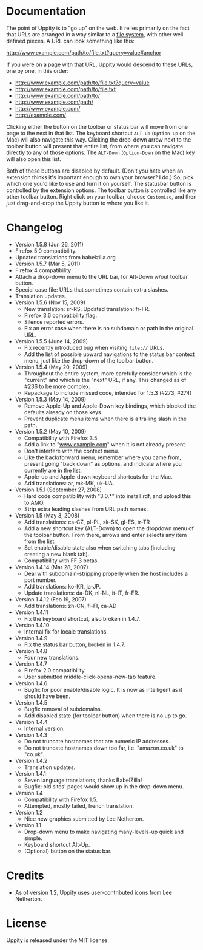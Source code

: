 # Documentation

The point of Uppity is to "go up" on the web.
It relies primarily on the fact that URLs are arranged in a way similar to a [file system](http://en.wikipedia.org/wiki/File_system), with other well defined pieces.
A URL can look something like this:

 http://www.example.com/path/to/file.txt?query=value#anchor

If you were on a page with that URL, Uppity would descend to these URLs, one by one, in this order:

 * http://www.example.com/path/to/file.txt?query=value
 * http://www.example.com/path/to/file.txt
 * http://www.example.com/path/to/
 * http://www.example.com/path/
 * http://www.example.com/
 * http://example.com/

Clicking either the button on the toolbar or status bar will move from one page to the next in that list.
The keyboard shortcut `ALT-Up` (`Option-Up` on the Mac) will also navigate this way.
Clicking the drop-down arrow next to the toolbar button will present that entire list, from where you can navigate directly to any of those options.  The `ALT-Down` (`Option-Down` on the Mac) key will also open this list.

Both of these buttons are disabled by default.
(Don't you hate when an extension thinks it's important enough to own your browser?  I do.)
So, pick which one you'd like to use and turn it on yourself.
The statusbar button is controlled by the extension options.
The toolbar button is controlled like any other toolbar button.
Right click on your toolbar, choose `Customize`, and then just drag-and-drop the Uppity button to where you like it.

# Changelog

 * Version 1.5.8 (Jun 26, 2011)
  * Firefox 5.0 compatibility.
  * Updated translations from babelzilla.org.
 * Version 1.5.7 (Mar 5, 2011)
  * Firefox 4 compatibility
  * Attach a drop-down menu to the URL bar, for Alt-Down w/out toolbar button.
  * Special case file: URLs that sometimes contain extra slashes.
  * Translation updates.
 * Version 1.5.6 (Nov 15, 2009)
   * New translation: sr-RS.  Updated translation: fr-FR.
   * Firefox 3.6 compatibility flag.
   * Silence reported errors.
   * Fix an error case when there is no subdomain or path in the original URL.
 * Version 1.5.5 (June 14, 2009)
   * Fix recently introduced bug when visiting `file://` URLs. 
   * Add the list of possible upward navigations to the status bar context menu, just like the drop-down of the toolbar button.
 * Version 1.5.4 (May 20, 2009)
   * Throughout the entire system, more carefully consider which is the "current" and which is the "next" URL, if any.  This changed as of #236 to be more complex.
   * Repackage to include missed code, intended for 1.5.3 (#273, #274)
 * Version 1.5.3 (May 14, 2009)
   * Remove Apple-Up and Apple-Down key bindings, which blocked the defaults already on those keys.
   * Prevent duplicate menu items when there is a trailing slash in the path.
 * Version 1.5.2 (May 10, 2009)
   * Compatibility with Firefox 3.5.
   * Add a link to "www.example.com" when it is not already present.
   * Don't interfere with the context menu.
   * Like the back/forward menu, remember where you came from, present going "back down" as options, and indicate where you currently are in the list.
   * Apple-up and Apple-down keyboard shortcuts for the Mac.
   * Add translations: ar, mk-MK, uk-UA.
 * Version 1.5.1 (September 27, 2008)
   * Hard code compatibility with "3.0.*" into install.rdf, and upload this to AMO.
   * Strip extra leading slashes from URL path names.
 * Version 1.5 (May 3, 2008)
   * Add translations: cs-CZ, pl-PL, sk-SK, gl-ES, tr-TR
   * Add a new shortcut key (ALT-Down) to open the dropdown menu of the toolbar button.  From there, arrows and enter selects any item from the list.
   * Set enable/disable state also when switching tabs (including creating a new blank tab).
   * Compatibility with FF 3 betas.
 * Version 1.4.14 (Mar 28, 2007)
   * Deal with subdomain-stripping properly when the host includes a port number.
   * Add translations: ko-KR, ja-JP.
   * Update translations: da-DK, nl-NL, it-IT, fr-FR.
 * Version 1.4.12 (Feb 19, 2007)
   * Add translations: zh-CN, fi-FI, ca-AD
 * Version 1.4.11
   * Fix the keyboard shortcut, also broken in 1.4.7.
 * Version 1.4.10
   * Internal fix for locale translations.
 * Version 1.4.9
   * Fix the status bar button, broken in 1.4.7.
 * Version 1.4.8
   * Four new translations.
 * Version 1.4.7
   * Firefox 2.0 compatibility.
   * User submitted middle-click-opens-new-tab feature.
 * Version 1.4.6
   * Bugfix for poor enable/disable logic.  It is now as intelligent as it should have been.
 * Version 1.4.5
   * Bugfix removal of subdomains.
   * Add disabled state (for toolbar button) when there is no up to go.
 * Version 1.4.4
   * Internal version.
 * Version 1.4.3
   * Do not truncate hostnames that are numeric IP addresses.
   * Do not truncate hostnames down too far, i.e. "amazon.co.uk" to "co.uk".
 * Version 1.4.2
   * Translation updates.
 * Version 1.4.1
   * Seven language translations, thanks BabelZilla!
   * Bugfix: old sites' pages would show up in the drop-down menu.
 * Version 1.4
   * Compatibility with Firefox 1.5.
   * Attempted, mostly failed, french translation.
 * Version 1.2
   * Nice new graphics submitted by Lee Netherton.
 * Version 1.1
   * Drop-down menu to make navigating many-levels-up quick and simple.
   * Keyboard shortcut Alt-Up.
   * (Optional) button on the status bar.

# Credits

 * As of version 1.2, Uppity uses user-contributed icons from Lee Netherton.

# License

Uppity is released under the MIT license.
